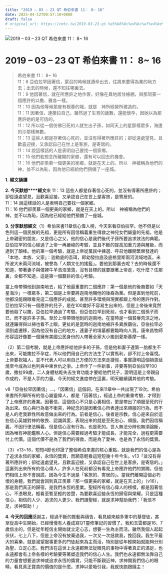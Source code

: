 ```yaml
---
title: "2019 – 03 – 23 QT 希伯來書 11： 8~ 16"
date: 2025-04-12T00:57:10+0800
draft: false
# original_url: https://cmtc.tw/2019-03-23-qt-%e5%b8%8c%e4%bc%af%e4%be%86%e6%9b%b8-11%ef%bc%9a-8-16
---
```


![2019 – 03 – 23 QT 希伯來書 11： 8~ 16](/images/qt.jpg   "2019 – 03 – 23 QT 希伯來書 11： 8~ 16")

# 2019 – 03 – 23 QT 希伯來書 11： 8~ 16

> 希伯來書 11： 8~ 16  
> 11：8 亞伯拉罕因著信，蒙召的時候就遵命出去，往將來要得為業的地方去；出去的時候，還不知往哪裏去。  
> 11：9 他因著信，就在所應許之地作客，好像在異地居住帳棚，與那同蒙一個應許的以撒、雅各一樣。  
> 11：10 因為他等候那座有根基的城，就是　神所經營所建造的。  
> 11：11 因著信，連撒拉自己，雖然過了生育的歲數，還能懷孕，因她以為那應許她的是可信的。  
> 11：12 所以從一個彷彿已死的人就生出子孫，如同天上的星那樣眾多，海邊的沙那樣無數。  
> 11：13 這些人都是存著信心死的，並沒有得著所應許的；卻從遠處望見，且歡喜迎接，又承認自己在世上是客旅，是寄居的。  
> 11：14 說這樣話的人是表明自己要找一個家鄉。  
> 11：15 他們若想念所離開的家鄉，還有可以回去的機會。  
> 11：16 他們卻羨慕一個更美的家鄉，就是在天上的。所以　神被稱為他們的　神，並不以為恥，因為他已經給他們預備了一座城。

**1.** **經文誦讀**

**2. 今天默想****經文**來 11：13 這些人都是存著信心死的，並沒有得著所應許的；卻從遠處望見，且歡喜迎接，又承認自己在世上是客旅，是寄居的。  
11：14 說這樣話的人是表明自己要找一個家鄉。  
11：16 他們卻羨慕一個更美的家鄉，就是在天上的。所以　神被稱為他們的　神，並不以為恥，因為他已經給他們預備了一座城。

**3. 分享默想經文**（1）希伯來書11章信心偉人榜，今天來看亞伯拉罕。他不但是以色列這一個民族的先祖，更是所有因信稱義重生得救之神兒女們屬靈的先祖。他是上帝親密的朋友，又是信心之父，他的信心是我們後代子孫所要追求效法的典範。亞伯拉罕的信心經過了上帝一再嚴峻的考驗，並且不斷的提高加重力道與層級，而達到了顛峰。他的第一個考驗，就是上帝從萬民中揀選、呼召他離開繁榮發達的「本地、本族、父家」：迦勒底的吾珥，即幼發拉底及底格里斯兩河流域地區，米所波大米兩河流域，被譽為「人類文化的搖籃」。要他到那裏去呢？去的時候還不知道，帶著妻子與僕婢牛羊浩浩蕩蕩，沒有目標的就要跟著上帝走，吃什麼？住那裏，全都不知道，這是第一個艱巨的信心考驗。

當上帝帶領他到迦南地去，給了他最重要的二個應許：第一個是他的後裔要如「天星海沙」一樣眾多，第二個是上帝要將迦南地賜他的後裔為業。但是直到他死前，他都沒能親眼看見這二個應許的成就。甚至許多環境與現實都跟上帝的應許作對。亞伯拉罕只有一個應許的兒子，是在100歲好不容易生出來的，但是上帝後來竟然要他殺了以撒，亞伯拉罕通過了考驗。但亞伯拉罕到死前，也才看到二個孫子而已，而不是許多子孫。至於上帝帶領他到的迦南地，在當時是一個貧瘠荒涼之地，就連羅得與以掃也看不上眼。更扯的是當時的迦南地被許多異族霸佔，亞伯拉罕必須到處遷移，因為他沒有自己的地方，連妻子的墳墓都要臨時向人買。康來昌牧師形容這好像要一個擁有美國公民身份的人帶著全家大小搬到愛斯基摩一樣。

（2）第二個考驗，就是上帝應許給他許多的子孫，但是他和妻子連第一胎都生不出來，可能撒拉不孕症，所以他們用自己的方法生了以實馬利，卻不討上帝喜悅。上帝要祝福人，並不代表人可以用自己方便的方法來走捷徑，事實證明這個禍患延燒至今成為以色列與中東世仇之爭。上帝作了一件新事，非要等到亞伯拉罕100歲，撒拉99歲，二人身體枯乾失去生育功能才要給他們兒子，證明這是上帝親自作成的，不是人手的力量。今天的經文進度停在這裏，明天繼續講其他的考驗。

v8「亞伯拉罕因著信」…。「因著信」這個詞，在來11章中一共出現了19次。希伯來書所列舉所有的信心屬靈偉人，都是「因著信」，經過上帝的重重考驗，才得到了上帝應許的產業。因著信，這個信心不只是心裏相信，更是帶出了順服至死的行為出來。信心與行為毫不衝突，神紀念的是因著信心所表達出來順服的行為，而不是人的老我罪性所故意做出來的行為。前者是信心，後者是宗教。信心是來自於這些信心英雄對神的敬畏、認識與愛，表現出來的就是至死忠心、順服。我們因信稱義，不因行律法稱義，但是信心沒有行為，也是死的。世人無法分辨也無須論斷，因為唯有神能鑑察人心。但是信心需要經過考驗才能成長，才能完全，過程更需要付上代價。這個代價不是為了我們的得救，而是為了愛神、也是為了永恆的獎賞。

（3）v13\~16，短短4節也印證了整個希伯來書的核心重點，就是我們的信心是為了追求永恆的家鄉，永恆的獎賞，而願意輕看這短短幾十年今生。v13「並沒有得著所應許的；卻從遠處望見，且歡喜迎接，又承認自己在世上是客旅，是寄居的。」這裏列出來所有的信心偉人，許多人在死前都沒有看見上帝應許他們的賞賜，但他們相信上帝不會說謊，因為今生不過是「客旅的、寄居的」。當我們離開這個必朽壞的身體，我們就會回到真正羨慕「那一個更美的家鄉，就是在天上的」（v16），那是我們真正的歸宿，是我們永恆的產業。聖經所有信心偉人的榜樣，都是因著信心，不憑眼見，輕看至暫至輕的苦楚，為要歡喜迎接永恆的歸宿與榮耀。只是這種信心，相信的人少、追求的人更少。我們讀聖經，就是求神幫助我們：「我信不足，求神幫助！」

**4. 今天的回應**感謝主，經過不斷的推動與禱告，看見越來越多軍中的基督徒，甚至從高中生開始，已經慢慢有人養成寫QT靈修筆記的習慣了。我和玉雲都是16、7歲信主的，但是從年輕信主開始就立定心志，想要一生為主而活。雖然我個人起起伏伏，七上八下，但是上帝沒有放棄過我，一次又一次拯救我，挽回我。我生平最大的喜樂，就是渴望服事更多的門徒起來為主而活，特別是從年輕開始就能夠分別為聖，立定心志。我們活在這世上永遠都無法從眼見的事物中得著真正的滿足，也永遠都會有上帝各樣的考驗要等著塑造我們的信心人生。我們也永遠都無法靠自己的力量會想要追求神或追求永恆的獎賞，只能不斷親近神，求神開我們信心的眼睛，看見真正寶貴的價值的是什麼。求神以愛吸引我，我就快跑跟隨主！